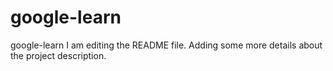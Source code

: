 # google-learn
google-learn
I am editing the README file. Adding some more details about the project description.
